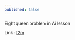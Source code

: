 ```yaml
---
published: false
---
```

Eight queen problem in Ai lesson






Link :
[t2m](https://github.com/pouya2000/eight_queen "eight queen problem")